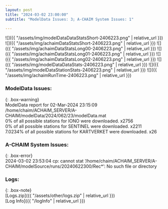 ```yaml
---
layout: post
title: "2024-03-02 23:00:00"
subtitle: "ModelData Issues: 3; A-CHAIM System Issues: 1"

---
```


![]({{ "/assets/img/modelDataDataStatsShort-2406223.png" | relative_url }})
![]({{ "/assets/img/achaimDataStatsShort-2406223.png" | relative_url }})
![]({{ "/assets/img/achaimDataStatsLong00-2406223.png" | relative_url }})
![]({{ "/assets/img/achaimDataStatsLong01-2406223.png" | relative_url }})
![]({{ "/assets/img/achaimDataStatsLong02-2406223.png" | relative_url }})
![]({{ "/assets/img/modelDataDataStats-2406223.png" | relative_url }})
![]({{ "/assets/img/modelDataStationStats-2406223.png" | relative_url }})
![]({{ "/assets/img/achaimRunTime-2406223.png" | relative_url }})


### ModelData Issues:  
  
{: .box-warning}  
 ModelData report for 02-Mar-2024 23:15:09   
 /home/chaim/ACHAIM_SERVER/A-CHAIM/modelData/2024/062/23/modelData.mat   
 0% of all possible stations for IONO were downloaded. x2756   
 0% of all possible stations for SENTINEL were downloaded. x2211   
 7.0234% of all possible stations for KARTVERKET were downloaded. x26   
  
### A-CHAIM System Issues:  
  
{: .box-error}  
2024-03-02 23:53:04 cp: cannot stat ‘/home/chaim/ACHAIM_SERVER/A-CHAIM/modelSource/runs/20240622300/Rec*’: No such file or directory  

### Logs:  
  
{: .box-note}  
[Logs.zip]({{ "/assets/other/logs.zip" | relative_url }})  
[Log Info]({{ "/logInfo" | relative_url }})  
